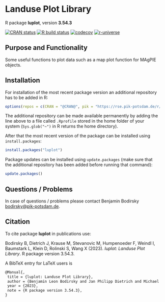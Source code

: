# Landuse Plot Library

R package **luplot**, version **3.54.3**

[![CRAN status](https://www.r-pkg.org/badges/version/luplot)](https://cran.r-project.org/package=luplot)  [![R build status](https://github.com/pik-piam/luplot/workflows/check/badge.svg)](https://github.com/pik-piam/luplot/actions) [![codecov](https://codecov.io/gh/pik-piam/luplot/branch/master/graph/badge.svg)](https://app.codecov.io/gh/pik-piam/luplot) [![r-universe](https://pik-piam.r-universe.dev/badges/luplot)](https://pik-piam.r-universe.dev/builds)

## Purpose and Functionality

Some useful functions to plot data such as a map plot function for
    MAgPIE objects.


## Installation

For installation of the most recent package version an additional repository has to be added in R:

```r
options(repos = c(CRAN = "@CRAN@", pik = "https://rse.pik-potsdam.de/r/packages"))
```
The additional repository can be made available permanently by adding the line above to a file called `.Rprofile` stored in the home folder of your system (`Sys.glob("~")` in R returns the home directory).

After that the most recent version of the package can be installed using `install.packages`:

```r 
install.packages("luplot")
```

Package updates can be installed using `update.packages` (make sure that the additional repository has been added before running that command):

```r 
update.packages()
```

## Questions / Problems

In case of questions / problems please contact Benjamin Bodirsky <bodirsky@pik-potsdam.de>.

## Citation

To cite package **luplot** in publications use:

Bodirsky B, Dietrich J, Krause M, Stevanovic M, Humpenoeder F, Weindl I, Baumstark L, Klein D, Rolinski S, Wang X (2023). _luplot: Landuse Plot Library_. R package version 3.54.3.

A BibTeX entry for LaTeX users is

 ```latex
@Manual{,
  title = {luplot: Landuse Plot Library},
  author = {Benjamin Leon Bodirsky and Jan Philipp Dietrich and Michael Krause and Miodrag Stevanovic and Florian Humpenoeder and Isabelle Weindl and Lavinia Baumstark and David Klein and Susanne Rolinski and Xiaoxi Wang},
  year = {2023},
  note = {R package version 3.54.3},
}
```
